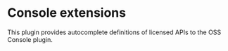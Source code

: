 # Console extensions

This plugin provides autocomplete definitions of licensed APIs to the OSS Console plugin.